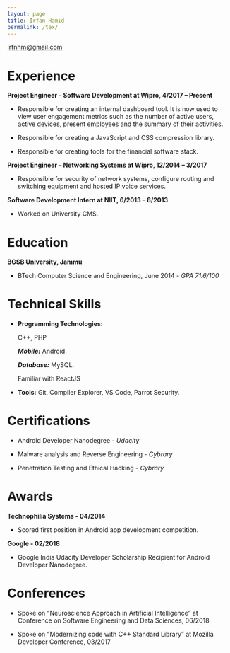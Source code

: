 ```yaml
---
layout: page
title: Irfan Hamid
permalink: /tex/
---
```


<irfnhm@gmail.com>


# Experience
**Project Engineer – Software Development at Wipro, 4/2017 – Present** 

*    Responsible for creating an internal dashboard tool. It is now used to view user engagement metrics such as the number of active users, active devices, present employees and the summary of their activities. 

*    Responsible for creating a JavaScript and CSS compression library.

*    Responsible for creating tools for the financial software stack.


**Project Engineer –  Networking Systems at Wipro, 12/2014 – 3/2017**

*    Responsible for security of network systems, configure routing and switching equipment and hosted IP voice services.


**Software Development Intern at NIIT, 6/2013 – 8/2013** 

*    Worked on University CMS.


# Education

**BGSB University, Jammu** 

*    BTech Computer Science and Engineering, June 2014 - *GPA 71.6/100*


# Technical Skills

*    **Programming Technologies:**

	 C++, PHP

	 ***Mobile:*** Android.
	 
	 ***Database:*** MySQL.
	 
	 Familiar with ReactJS

*    **Tools:** Git, Compiler Explorer, VS Code, Parrot Security.


# Certifications

*    Android Developer Nanodegree - *Udacity*

*    Malware analysis and Reverse Engineering - *Cybrary*

*    Penetration Testing and Ethical Hacking - *Cybrary*


# Awards

**Technophilia Systems - 04/2014** 

*    Scored first position in Android app development competition.

**Google - 02/2018** 

*    Google India Udacity Developer Scholarship Recipient for Android Developer Nanodegree.


# Conferences

*    Spoke on “Neuroscience Approach in Artificial Intelligence” at Conference on Software Engineering and Data Sciences, 06/2018

*    Spoke on “Modernizing code with C++ Standard Library” at Mozilla Developer Conference, 03/2017
